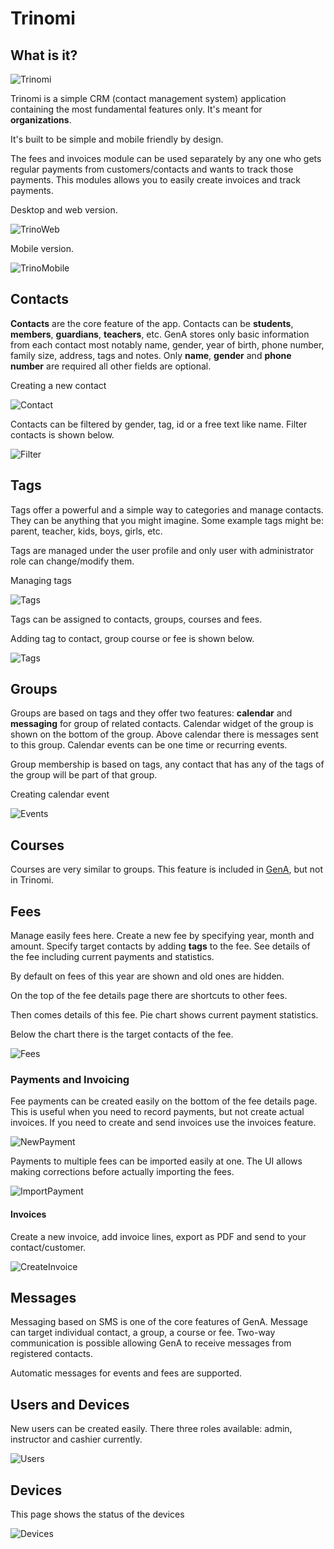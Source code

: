 # Trinomi

## What is it?

![Trinomi](images/icon-96x96.png "Trinomi")

Trinomi is a simple CRM (contact management system) application containing the most fundamental features only. It's meant for **organizations**.

It's built to be simple and mobile friendly by design.

The fees and invoices module can be used separately by any one who gets regular payments from customers/contacts and wants to track those payments. This modules allows you to easily create invoices and track payments.

Desktop and web version.

![TrinoWeb](images/desktop.png "Trinomi for Web")

Mobile version.

![TrinoMobile](images/mobile.jpeg "Trinomi for Mobile")


## Contacts

**Contacts** are the core feature of the app. Contacts can be **students**, **members**, **guardians**, **teachers**, etc. GenA stores only basic information from each contact most notably name, gender, year of birth, phone number, family size, address, tags and notes. Only **name**, **gender** and **phone number** are required all other fields are optional.

Creating a new contact

![Contact](images/contact.gif "Create contact")

Contacts can be filtered by gender, tag, id or a free text like name. Filter contacts is shown below.

![Filter](images/contacts-filter.gif "Filtering contacts")


## Tags

Tags offer a powerful and a simple way to categories and manage contacts. They can be anything that you might imagine. Some example tags might be: parent, teacher, kids, boys, girls, etc.

Tags are managed under the user profile and only user with administrator role can change/modify them.

Managing tags

![Tags](images/tags.gif "Manage tags")

Tags can be assigned to contacts, groups, courses and fees.

Adding tag to contact, group course or fee is shown below.

![Tags](images/add-tag.gif "Add tag")

## Groups

Groups are based on tags and they offer two features: **calendar** and **messaging** for group of related contacts. Calendar widget of the group is shown on the bottom of the group. Above calendar there is messages sent to this group. Calendar events can be one time or recurring events.

Group membership is based on tags, any contact that has any of the tags of the group will be part of that group.

Creating calendar event

![Events](images/new-event.gif "New event")

## Courses

Courses are very similar to groups. This feature is included in [GenA](https://github.com/ismailhozza/gena), but not in Trinomi.

## Fees

Manage easily fees here. Create a new fee by specifying year, month and amount. Specify target contacts by adding **tags** to the fee. See details of the fee including current payments and statistics.

By default on fees of this year are shown and old ones are hidden.

On the top of the fee details page there are shortcuts to other fees.

Then comes details of this fee. Pie chart shows current payment statistics.

Below the chart there is the target contacts of the fee.

![Fees](images/fees.gif "New fee")

### Payments and Invoicing

Fee payments can be created easily on the bottom of the fee details page. This is useful when you need to record payments, but not create actual invoices. If you need to create and send invoices use the invoices feature.

![NewPayment](images/new-payment.gif "New payment")

Payments to multiple fees can be imported easily at one. The UI allows making corrections before actually importing the fees.

![ImportPayment](images/import-payment.gif "Import payments")

#### Invoices

Create a new invoice, add invoice lines, export as PDF and send to your contact/customer.

![CreateInvoice](images/new-invoice.gif "New Invoice")

## Messages

Messaging based on SMS is one of the core features of GenA. Message can target individual contact, a group, a course or fee. Two-way communication is possible allowing GenA to receive messages from registered contacts.

Automatic messages for events and fees are supported.

## Users and Devices

New users can be created easily. There three roles available: admin, instructor and cashier currently.

![Users](images/users.gif "New user")

## Devices

This page shows the status of the devices

![Devices](images/devices.gif "Devices")